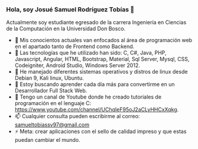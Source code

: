 ### Hola, soy Josué Samuel Rodríguez Tobías 👋

<!--
**lefousam-prog/lefousam-prog** is a ✨ _special_ ✨ repository because its `README.md` (this file) appears on your GitHub profile.

Here are some ideas to get you started: -->

Actualmente soy estudiante egresado de la carrera Ingeniería en Ciencias de la Computación en la Universidad Don Bosco.

- 🔭 Mis conocientos actuales van enfocados al área de programación web en el apartado tanto de Frontend como Backend.
- 🌱 Las tecnologías que he utilizado han sido: C, C#, Java, PHP, Javascript, Angular, HTML, Bootstrap, Material, Sql Server, Mysql, CSS, Codeigniter, Android Studio, Windows Server 2012.
- 👯 He manejado diferentes sistemas operativos y distros de linux desde Debian 9, Kali linux, Ubuntu.
- 🤔 Estoy buscando aprender cada día más para convertirme en un Desarrollador Full Stack Web.
- 💬 Tengo un canal de Youtube donde he creado tutoriales de programación en el lenguaje C: https://www.youtube.com/channel/UChqIeF95oJ2aCLyHHCxXqkg.
- 📫 Cualquier consulta pueden escribirme al correo: samueltobiassv97@gmail.com
- ⚡ Meta: crear aplicaciones con el sello de calidad impreso y que estas puedan cambiar el mundo.

